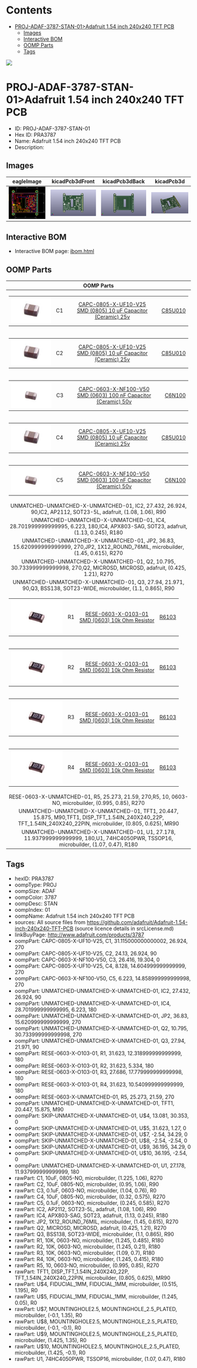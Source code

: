 



Contents
========

* [PROJ-ADAF-3787-STAN-01>Adafruit 1.54 inch 240x240 TFT PCB](#proj-adaf-3787-stan-01adafruit-154-inch-240x240-tft-pcb)
	* [Images](#images)
	* [Interactive BOM](#interactive-bom)
	* [OOMP Parts](#oomp-parts)
	* [Tags](#tags)
  
![][im]
# PROJ-ADAF-3787-STAN-01>Adafruit 1.54 inch 240x240 TFT PCB

- ID: PROJ-ADAF-3787-STAN-01
- Hex ID: PRA3787
- Name: Adafruit 1.54 inch 240x240 TFT PCB
- Description: 

## Images
  
  

|eagleImage|kicadPcb3dFront|kicadPcb3dBack|kicadPcb3d|
| :---: | :---: | :---: | :---: |
|[![eagleImage](eagleImage_140.png)](eagleImage_600.png)|[![kicadPcb3dFront](kicadPcb3dFront_140.png)](kicadPcb3dFront_600.png)|[![kicadPcb3dBack](kicadPcb3dBack_140.png)](kicadPcb3dBack_600.png)|[![kicadPcb3d](kicadPcb3d_140.png)](kicadPcb3d_600.png)|

## Interactive BOM

- Interactive BOM page: [ibom.html](kicad/bom/ibom.html)

## OOMP Parts
  

|OOMP Parts|
| :---: |
|<table><tr><td>![CAPC-0805-X-UF10-V25](https://raw.githubusercontent.com/oomlout/oomlout_OOMP_parts/main/CAPC-0805-X-UF10-V25/image_140.jpg)</td><td> C1</td><td>[CAPC-0805-X-UF10-V25<br>SMD (0805) 10 uF Capacitor (Ceramic) 25v](https://github.com/oomlout/oomlout_OOMP_parts/tree/main/CAPC-0805-X-UF10-V25/)</td><td>[C85U010](https://github.com/oomlout/oomlout_OOMP_parts/tree/main/CAPC-0805-X-UF10-V25/)</td></tr></table>|
|<table><tr><td>![CAPC-0805-X-UF10-V25](https://raw.githubusercontent.com/oomlout/oomlout_OOMP_parts/main/CAPC-0805-X-UF10-V25/image_140.jpg)</td><td> C2</td><td>[CAPC-0805-X-UF10-V25<br>SMD (0805) 10 uF Capacitor (Ceramic) 25v](https://github.com/oomlout/oomlout_OOMP_parts/tree/main/CAPC-0805-X-UF10-V25/)</td><td>[C85U010](https://github.com/oomlout/oomlout_OOMP_parts/tree/main/CAPC-0805-X-UF10-V25/)</td></tr></table>|
|<table><tr><td>![CAPC-0603-X-NF100-V50](https://raw.githubusercontent.com/oomlout/oomlout_OOMP_parts/main/CAPC-0603-X-NF100-V50/image_140.jpg)</td><td> C3</td><td>[CAPC-0603-X-NF100-V50<br>SMD (0603) 100 nF Capacitor (Ceramic) 50v](https://github.com/oomlout/oomlout_OOMP_parts/tree/main/CAPC-0603-X-NF100-V50/)</td><td>[C6N100](https://github.com/oomlout/oomlout_OOMP_parts/tree/main/CAPC-0603-X-NF100-V50/)</td></tr></table>|
|<table><tr><td>![CAPC-0805-X-UF10-V25](https://raw.githubusercontent.com/oomlout/oomlout_OOMP_parts/main/CAPC-0805-X-UF10-V25/image_140.jpg)</td><td> C4</td><td>[CAPC-0805-X-UF10-V25<br>SMD (0805) 10 uF Capacitor (Ceramic) 25v](https://github.com/oomlout/oomlout_OOMP_parts/tree/main/CAPC-0805-X-UF10-V25/)</td><td>[C85U010](https://github.com/oomlout/oomlout_OOMP_parts/tree/main/CAPC-0805-X-UF10-V25/)</td></tr></table>|
|<table><tr><td>![CAPC-0603-X-NF100-V50](https://raw.githubusercontent.com/oomlout/oomlout_OOMP_parts/main/CAPC-0603-X-NF100-V50/image_140.jpg)</td><td> C5</td><td>[CAPC-0603-X-NF100-V50<br>SMD (0603) 100 nF Capacitor (Ceramic) 50v](https://github.com/oomlout/oomlout_OOMP_parts/tree/main/CAPC-0603-X-NF100-V50/)</td><td>[C6N100](https://github.com/oomlout/oomlout_OOMP_parts/tree/main/CAPC-0603-X-NF100-V50/)</td></tr></table>|
|UNMATCHED-UNMATCHED-X-UNMATCHED-01, IC2, 27.432, 26.924, 90,IC2, AP2112, SOT23-5L, adafruit, (1.08, 1.06), R90|
|UNMATCHED-UNMATCHED-X-UNMATCHED-01, IC4, 28.701999999999995, 6.223, 180,IC4, APX803-SAG, SOT23, adafruit, (1.13, 0.245), R180|
|UNMATCHED-UNMATCHED-X-UNMATCHED-01, JP2, 36.83, 15.620999999999999, 270,JP2, 1X12_ROUND_76MIL, microbuilder, (1.45, 0.615), R270|
|UNMATCHED-UNMATCHED-X-UNMATCHED-01, Q2, 10.795, 30.733999999999998, 270,Q2, MICROSD, MICROSD, adafruit, (0.425, 1.21), R270|
|UNMATCHED-UNMATCHED-X-UNMATCHED-01, Q3, 27.94, 21.971, 90,Q3, BSS138, SOT23-WIDE, microbuilder, (1.1, 0.865), R90|
|<table><tr><td>![RESE-0603-X-O103-01](https://raw.githubusercontent.com/oomlout/oomlout_OOMP_parts/main/RESE-0603-X-O103-01/image_140.jpg)</td><td> R1</td><td>[RESE-0603-X-O103-01<br>SMD (0603) 10k Ohm Resistor](https://github.com/oomlout/oomlout_OOMP_parts/tree/main/RESE-0603-X-O103-01/)</td><td>[R6103](https://github.com/oomlout/oomlout_OOMP_parts/tree/main/RESE-0603-X-O103-01/)</td></tr></table>|
|<table><tr><td>![RESE-0603-X-O103-01](https://raw.githubusercontent.com/oomlout/oomlout_OOMP_parts/main/RESE-0603-X-O103-01/image_140.jpg)</td><td> R2</td><td>[RESE-0603-X-O103-01<br>SMD (0603) 10k Ohm Resistor](https://github.com/oomlout/oomlout_OOMP_parts/tree/main/RESE-0603-X-O103-01/)</td><td>[R6103](https://github.com/oomlout/oomlout_OOMP_parts/tree/main/RESE-0603-X-O103-01/)</td></tr></table>|
|<table><tr><td>![RESE-0603-X-O103-01](https://raw.githubusercontent.com/oomlout/oomlout_OOMP_parts/main/RESE-0603-X-O103-01/image_140.jpg)</td><td> R3</td><td>[RESE-0603-X-O103-01<br>SMD (0603) 10k Ohm Resistor](https://github.com/oomlout/oomlout_OOMP_parts/tree/main/RESE-0603-X-O103-01/)</td><td>[R6103](https://github.com/oomlout/oomlout_OOMP_parts/tree/main/RESE-0603-X-O103-01/)</td></tr></table>|
|<table><tr><td>![RESE-0603-X-O103-01](https://raw.githubusercontent.com/oomlout/oomlout_OOMP_parts/main/RESE-0603-X-O103-01/image_140.jpg)</td><td> R4</td><td>[RESE-0603-X-O103-01<br>SMD (0603) 10k Ohm Resistor](https://github.com/oomlout/oomlout_OOMP_parts/tree/main/RESE-0603-X-O103-01/)</td><td>[R6103](https://github.com/oomlout/oomlout_OOMP_parts/tree/main/RESE-0603-X-O103-01/)</td></tr></table>|
|RESE-0603-X-UNMATCHED-01, R5, 25.273, 21.59, 270,R5, 10, 0603-NO, microbuilder, (0.995, 0.85), R270|
|UNMATCHED-UNMATCHED-X-UNMATCHED-01, TFT1, 20.447, 15.875, M90,TFT1, DISP_TFT_1.54IN_240X240_22P, TFT_1.54IN_240X240_22PIN, microbuilder, (0.805, 0.625), MR90|
|UNMATCHED-UNMATCHED-X-UNMATCHED-01, U1, 27.178, 11.937999999999999, 180,U1, 74HC4050PWR, TSSOP16, microbuilder, (1.07, 0.47), R180|

## Tags

- hexID: PRA3787
- oompType: PROJ
- oompSize: ADAF
- oompColor: 3787
- oompDesc: STAN
- oompIndex: 01
- oompName: Adafruit 1.54 inch 240x240 TFT PCB
- sources: All source files from https://github.com/adafruit/Adafruit-1.54-inch-240x240-TFT-PCB (source licence details in srcLicense.md)
- linkBuyPage: http://www.adafruit.com/products/3787
- oompPart: CAPC-0805-X-UF10-V25, C1, 31.115000000000002, 26.924, 270
- oompPart: CAPC-0805-X-UF10-V25, C2, 24.13, 26.924, 90
- oompPart: CAPC-0603-X-NF100-V50, C3, 26.416, 19.304, 0
- oompPart: CAPC-0805-X-UF10-V25, C4, 8.128, 14.604999999999999, 270
- oompPart: CAPC-0603-X-NF100-V50, C5, 6.223, 14.858999999999998, 270
- oompPart: UNMATCHED-UNMATCHED-X-UNMATCHED-01, IC2, 27.432, 26.924, 90
- oompPart: UNMATCHED-UNMATCHED-X-UNMATCHED-01, IC4, 28.701999999999995, 6.223, 180
- oompPart: UNMATCHED-UNMATCHED-X-UNMATCHED-01, JP2, 36.83, 15.620999999999999, 270
- oompPart: UNMATCHED-UNMATCHED-X-UNMATCHED-01, Q2, 10.795, 30.733999999999998, 270
- oompPart: UNMATCHED-UNMATCHED-X-UNMATCHED-01, Q3, 27.94, 21.971, 90
- oompPart: RESE-0603-X-O103-01, R1, 31.623, 12.318999999999999, 180
- oompPart: RESE-0603-X-O103-01, R2, 31.623, 5.334, 180
- oompPart: RESE-0603-X-O103-01, R3, 27.686, 17.779999999999998, 180
- oompPart: RESE-0603-X-O103-01, R4, 31.623, 10.540999999999999, 180
- oompPart: RESE-0603-X-UNMATCHED-01, R5, 25.273, 21.59, 270
- oompPart: UNMATCHED-UNMATCHED-X-UNMATCHED-01, TFT1, 20.447, 15.875, M90
- oompPart: SKIP-UNMATCHED-X-UNMATCHED-01, U$4, 13.081, 30.353, 0
- oompPart: SKIP-UNMATCHED-X-UNMATCHED-01, U$5, 31.623, 1.27, 0
- oompPart: SKIP-UNMATCHED-X-UNMATCHED-01, U$7, -2.54, 34.29, 0
- oompPart: SKIP-UNMATCHED-X-UNMATCHED-01, U$8, -2.54, -2.54, 0
- oompPart: SKIP-UNMATCHED-X-UNMATCHED-01, U$9, 36.195, 34.29, 0
- oompPart: SKIP-UNMATCHED-X-UNMATCHED-01, U$10, 36.195, -2.54, 0
- oompPart: UNMATCHED-UNMATCHED-X-UNMATCHED-01, U1, 27.178, 11.937999999999999, 180
- rawPart: C1, 10uF, 0805-NO, microbuilder, (1.225, 1.06), R270
- rawPart: C2, 10uF, 0805-NO, microbuilder, (0.95, 1.06), R90
- rawPart: C3, 0.1uF, 0603-NO, microbuilder, (1.04, 0.76), R0
- rawPart: C4, 10uF, 0805-NO, microbuilder, (0.32, 0.575), R270
- rawPart: C5, 0.1uF, 0603-NO, microbuilder, (0.245, 0.585), R270
- rawPart: IC2, AP2112, SOT23-5L, adafruit, (1.08, 1.06), R90
- rawPart: IC4, APX803-SAG, SOT23, adafruit, (1.13, 0.245), R180
- rawPart: JP2, 1X12_ROUND_76MIL, microbuilder, (1.45, 0.615), R270
- rawPart: Q2, MICROSD, MICROSD, adafruit, (0.425, 1.21), R270
- rawPart: Q3, BSS138, SOT23-WIDE, microbuilder, (1.1, 0.865), R90
- rawPart: R1, 10K, 0603-NO, microbuilder, (1.245, 0.485), R180
- rawPart: R2, 10K, 0603-NO, microbuilder, (1.245, 0.21), R180
- rawPart: R3, 10K, 0603-NO, microbuilder, (1.09, 0.7), R180
- rawPart: R4, 10K, 0603-NO, microbuilder, (1.245, 0.415), R180
- rawPart: R5, 10, 0603-NO, microbuilder, (0.995, 0.85), R270
- rawPart: TFT1, DISP_TFT_1.54IN_240X240_22P, TFT_1.54IN_240X240_22PIN, microbuilder, (0.805, 0.625), MR90
- rawPart: U$4, FIDUCIAL_1MM, FIDUCIAL_1MM, microbuilder, (0.515, 1.195), R0
- rawPart: U$5, FIDUCIAL_1MM, FIDUCIAL_1MM, microbuilder, (1.245, 0.05), R0
- rawPart: U$7, MOUNTINGHOLE2.5, MOUNTINGHOLE_2.5_PLATED, microbuilder, (-0.1, 1.35), R0
- rawPart: U$8, MOUNTINGHOLE2.5, MOUNTINGHOLE_2.5_PLATED, microbuilder, (-0.1, -0.1), R0
- rawPart: U$9, MOUNTINGHOLE2.5, MOUNTINGHOLE_2.5_PLATED, microbuilder, (1.425, 1.35), R0
- rawPart: U$10, MOUNTINGHOLE2.5, MOUNTINGHOLE_2.5_PLATED, microbuilder, (1.425, -0.1), R0
- rawPart: U1, 74HC4050PWR, TSSOP16, microbuilder, (1.07, 0.47), R180



[im]: kicadPcb3d_450.png
